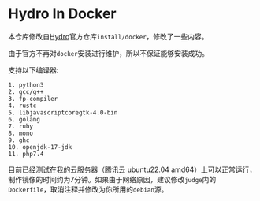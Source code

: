 # Hydro In Docker

本仓库修改自[Hydro](https://github.com/hydro-dev/Hydro)官方仓库`install/docker`，修改了一些内容。

由于官方不再对`docker`安装进行维护，所以不保证能够安装成功。

支持以下编译器:
```text
1. python3
2. gcc/g++
3. fp-compiler
4. rustc
5. libjavascriptcoregtk-4.0-bin
6. golang
7. ruby
8. mono
9. ghc
10. openjdk-17-jdk
11. php7.4
```

目前已经测试在我的云服务器（腾讯云 ubuntu22.04 amd64）上可以正常运行，制作镜像的时间约为7分钟。如果由于网络原因，建议修改`judge`内的`Dockerfile`，取消注释并修改为你所用的`debian`源。


